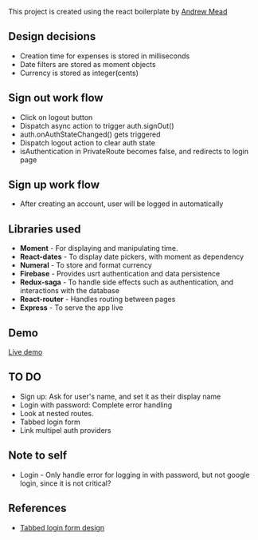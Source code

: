 
This project is created using the react boilerplate by [Andrew Mead](https://github.com/andrewjmead)

## Design decisions
* Creation time for expenses is stored in milliseconds  
* Date filters are stored as moment objects  
* Currency is stored as integer(cents)  

## Sign out work flow
* Click on logout button
* Dispatch async action to trigger auth.signOut()
* auth.onAuthStateChanged() gets triggered
* Dispatch logout action to clear auth state
* isAuthentication in PrivateRoute becomes false, and redirects to login page

## Sign up work flow
* After creating an account, user will be logged in automatically

## Libraries used
* __Moment__ - For displaying and manipulating time.   
* __React-dates__ - To display date pickers, with moment as dependency  
* __Numeral__ - To store and format currency    
* __Firebase__ - Provides usrt authentication and data persistence  
* __Redux-saga__ - To handle side effects such as authentication, and interactions with the database  
* __React-router__ - Handles routing between pages  
* __Express__ - To serve the app live  


## Demo
[Live demo](https://han-expensify.herokuapp.com/)


## TO DO
* Sign up: Ask for user's name, and set it as their display name
* Login with password: Complete error handling
* Look at nested routes.
* Tabbed login form
* Link multipel auth providers

## Note to self
* Login - Only handle error for logging in with password, but not google login, since it is not critical?

## References
* [Tabbed login form design](https://t02vt3ludlc288yi5365dsdi-wpengine.netdna-ssl.com/wp-content/uploads/2014/04/tab-login-sign-up-forms.jpg)
